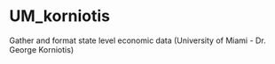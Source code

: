 # UM_korniotis
Gather and format state level economic data (University of Miami - Dr. George Korniotis)
